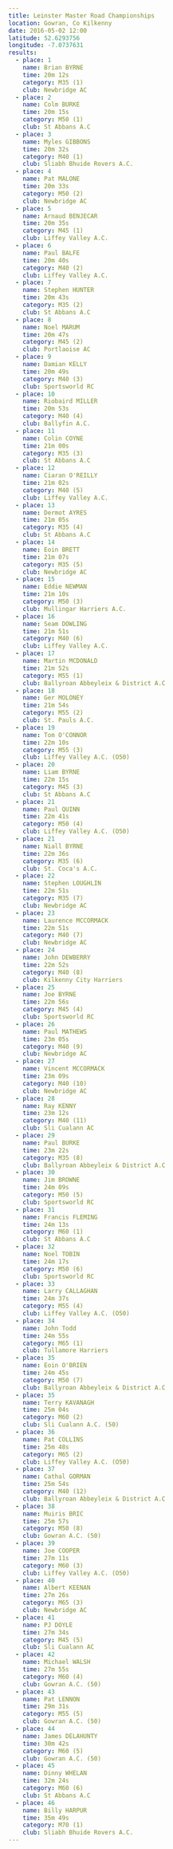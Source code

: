 ```yaml
---
title: Leinster Master Road Championships
location: Gowran, Co Kilkenny
date: 2016-05-02 12:00
latitude: 52.6293756
longitude: -7.0737631
results:
  - place: 1
    name: Brian BYRNE
    time: 20m 12s
    category: M35 (1)
    club: Newbridge AC
  - place: 2
    name: Colm BURKE
    time: 20m 15s
    category: M50 (1)
    club: St Abbans A.C
  - place: 3
    name: Myles GIBBONS
    time: 20m 32s
    category: M40 (1)
    club: Sliabh Bhuide Rovers A.C.
  - place: 4
    name: Pat MALONE
    time: 20m 33s
    category: M50 (2)
    club: Newbridge AC
  - place: 5
    name: Arnaud BENJECAR
    time: 20m 35s
    category: M45 (1)
    club: Liffey Valley A.C.
  - place: 6
    name: Paul BALFE
    time: 20m 40s
    category: M40 (2)
    club: Liffey Valley A.C.
  - place: 7
    name: Stephen HUNTER
    time: 20m 43s
    category: M35 (2)
    club: St Abbans A.C
  - place: 8
    name: Noel MARUM
    time: 20m 47s
    category: M45 (2)
    club: Portlaoise AC
  - place: 9
    name: Damian KELLY
    time: 20m 49s
    category: M40 (3)
    club: Sportsworld RC
  - place: 10
    name: Riobaird MILLER
    time: 20m 53s
    category: M40 (4)
    club: Ballyfin A.C.
  - place: 11
    name: Colin COYNE
    time: 21m 00s
    category: M35 (3)
    club: St Abbans A.C
  - place: 12
    name: Ciaran O'REILLY
    time: 21m 02s
    category: M40 (5)
    club: Liffey Valley A.C.
  - place: 13
    name: Dermot AYRES
    time: 21m 05s
    category: M35 (4)
    club: St Abbans A.C
  - place: 14
    name: Eoin BRETT
    time: 21m 07s
    category: M35 (5)
    club: Newbridge AC
  - place: 15
    name: Eddie NEWMAN
    time: 21m 10s
    category: M50 (3)
    club: Mullingar Harriers A.C.
  - place: 16
    name: Seam DOWLING
    time: 21m 51s
    category: M40 (6)
    club: Liffey Valley A.C.
  - place: 17
    name: Martin MCDONALD
    time: 21m 52s
    category: M55 (1)
    club: Ballyroan Abbeyleix & District A.C
  - place: 18
    name: Ger MOLONEY
    time: 21m 54s
    category: M55 (2)
    club: St. Pauls A.C.
  - place: 19
    name: Tom O'CONNOR
    time: 22m 10s
    category: M55 (3)
    club: Liffey Valley A.C. (O50)
  - place: 20
    name: Liam BYRNE
    time: 22m 15s
    category: M45 (3)
    club: St Abbans A.C
  - place: 21
    name: Paul QUINN
    time: 22m 41s
    category: M50 (4)
    club: Liffey Valley A.C. (O50)
  - place: 21
    name: Niall BYRNE
    time: 22m 36s
    category: M35 (6)
    club: St. Coca's A.C.
  - place: 22
    name: Stephen LOUGHLIN
    time: 22m 51s
    category: M35 (7)
    club: Newbridge AC
  - place: 23
    name: Laurence MCCORMACK
    time: 22m 51s
    category: M40 (7)
    club: Newbridge AC
  - place: 24
    name: John DEWBERRY
    time: 22m 52s
    category: M40 (8)
    club: Kilkenny City Harriers
  - place: 25
    name: Joe BYRNE
    time: 22m 56s
    category: M45 (4)
    club: Sportsworld RC
  - place: 26
    name: Paul MATHEWS
    time: 23m 05s
    category: M40 (9)
    club: Newbridge AC
  - place: 27
    name: Vincent MCCORMACK
    time: 23m 09s
    category: M40 (10)
    club: Newbridge AC
  - place: 28
    name: Ray KENNY
    time: 23m 12s
    category: M40 (11)
    club: Sli Cualann AC
  - place: 29
    name: Paul BURKE
    time: 23m 22s
    category: M35 (8)
    club: Ballyroan Abbeyleix & District A.C
  - place: 30
    name: Jim BROWNE
    time: 24m 09s
    category: M50 (5)
    club: Sportsworld RC
  - place: 31
    name: Francis FLEMING
    time: 24m 13s
    category: M60 (1)
    club: St Abbans A.C
  - place: 32
    name: Noel TOBIN
    time: 24m 17s
    category: M50 (6)
    club: Sportsworld RC
  - place: 33
    name: Larry CALLAGHAN
    time: 24m 37s
    category: M55 (4)
    club: Liffey Valley A.C. (O50)
  - place: 34
    name: John Todd
    time: 24m 55s
    category: M65 (1)
    club: Tullamore Harriers
  - place: 35
    name: Eoin O'BRIEN
    time: 24m 45s
    category: M50 (7)
    club: Ballyroan Abbeyleix & District A.C
  - place: 35
    name: Terry KAVANAGH
    time: 25m 04s
    category: M60 (2)
    club: Sli Cualann A.C. (50)
  - place: 36
    name: Pat COLLINS
    time: 25m 48s
    category: M65 (2)
    club: Liffey Valley A.C. (O50)
  - place: 37
    name: Cathal GORMAN
    time: 25m 54s
    category: M40 (12)
    club: Ballyroan Abbeyleix & District A.C
  - place: 38
    name: Muiris BRIC
    time: 25m 57s
    category: M50 (8)
    club: Gowran A.C. (50)
  - place: 39
    name: Joe COOPER
    time: 27m 11s
    category: M60 (3)
    club: Liffey Valley A.C. (O50)
  - place: 40
    name: Albert KEENAN
    time: 27m 26s
    category: M65 (3)
    club: Newbridge AC
  - place: 41
    name: PJ DOYLE
    time: 27m 34s
    category: M45 (5)
    club: Sli Cualann AC
  - place: 42
    name: Michael WALSH
    time: 27m 55s
    category: M60 (4)
    club: Gowran A.C. (50)
  - place: 43
    name: Pat LENNON
    time: 29m 31s
    category: M55 (5)
    club: Gowran A.C. (50)
  - place: 44
    name: James DELAHUNTY
    time: 30m 42s
    category: M60 (5)
    club: Gowran A.C. (50)
  - place: 45
    name: Dinny WHELAN
    time: 32m 24s
    category: M60 (6)
    club: St Abbans A.C
  - place: 46
    name: Billy HARPUR
    time: 35m 49s
    category: M70 (1)
    club: Sliabh Bhuide Rovers A.C.
---
```

